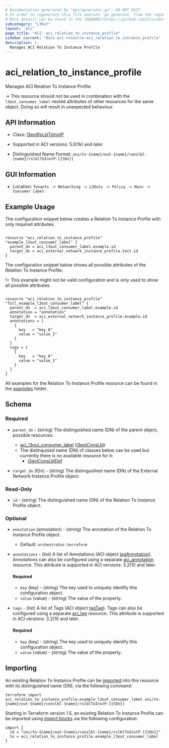 ```yaml
---
# Documentation generated by "gen/generator.go"; DO NOT EDIT.
# In order to regenerate this file execute `go generate` from the repository root.
# More details can be found in the [README](https://github.com/CiscoDevNet/terraform-provider-aci/blob/master/README.md).
subcategory: "L3Out"
layout: "aci"
page_title: "ACI: aci_relation_to_instance_profile"
sidebar_current: "docs-aci-resource-aci_relation_to_instance_profile"
description: |-
  Manages ACI Relation To Instance Profile
---
```


# aci_relation_to_instance_profile #

Manages ACI Relation To Instance Profile

  -> This resource should not be used in combination with the `l3out_consumer_label` nested attributes of other resources for the same object. Doing so will result in unexpected behaviour.


## API Information ##

* Class: [l3extRsLblToInstP](https://pubhub.devnetcloud.com/media/model-doc-latest/docs/app/index.html#/objects/l3extRsLblToInstP/overview)

* Supported in ACI versions: 5.0(1k) and later.

* Distinguished Name Format: `uni/tn-{name}/out-{name}/conslbl-{name}/rslblToInstP-[{tDn}]`

## GUI Information ##

* Location: `Tenants -> Networking -> L3Outs -> Policy -> Main -> Consumer Label`

## Example Usage ##

The configuration snippet below creates a Relation To Instance Profile with only required attributes.

```hcl

resource "aci_relation_to_instance_profile" "example_l3out_consumer_label" {
  parent_dn = aci_l3out_consumer_label.example.id
  target_dn = aci_external_network_instance_profile.test.id
}

```
The configuration snippet below shows all possible attributes of the Relation To Instance Profile.

!> This example might not be valid configuration and is only used to show all possible attributes.

```hcl

resource "aci_relation_to_instance_profile" "full_example_l3out_consumer_label" {
  parent_dn  = aci_l3out_consumer_label.example.id
  annotation = "annotation"
  target_dn  = aci_external_network_instance_profile.example.id
  annotations = [
    {
      key   = "key_0"
      value = "value_1"
    }
  ]
  tags = [
    {
      key   = "key_0"
      value = "value_1"
    }
  ]
}

```

All examples for the Relation To Instance Profile resource can be found in the [examples](https://github.com/CiscoDevNet/terraform-provider-aci/tree/master/examples/resources/aci_relation_to_instance_profile) folder.

## Schema ##

### Required ###

* `parent_dn` - (string) The distinguished name (DN) of the parent object, possible resources:
  - [aci_l3out_consumer_label](https://registry.terraform.io/providers/CiscoDevNet/aci/latest/docs/resources/l3out_consumer_label) ([l3extConsLbl](https://pubhub.devnetcloud.com/media/model-doc-latest/docs/app/index.html#/objects/l3extConsLbl/overview))
  - The distinquised name (DN) of classes below can be used but currently there is no available resource for it:
    - [l3extConsLblDef](https://pubhub.devnetcloud.com/media/model-doc-latest/docs/app/index.html#/objects/l3extConsLblDef/overview)

* `target_dn` (tDn) - (string) The distinguished name (DN) of the External Network Instance Profile object.

### Read-Only ###

* `id` - (string) The distinguished name (DN) of the Relation To Instance Profile object.

### Optional ###
  
* `annotation` (annotation) - (string) The annotation of the Relation To Instance Profile object.
  - Default: `orchestrator:terraform`

* `annotations` - (list) A list of Annotations (ACI object [tagAnnotation](https://pubhub.devnetcloud.com/media/model-doc-latest/docs/app/index.html#/objects/tagAnnotation/overview)). Annotations can also be configured using a separate [aci_annotation](https://registry.terraform.io/providers/CiscoDevNet/aci/latest/docs/resources/annotation) resource. This attribute is supported in ACI versions: 3.2(1l) and later.
  
  #### Required ####
  
  * `key` (key) - (string) The key used to uniquely identify this configuration object.
  * `value` (value) - (string) The value of the property.

* `tags` - (list) A list of Tags (ACI object [tagTag](https://pubhub.devnetcloud.com/media/model-doc-latest/docs/app/index.html#/objects/tagTag/overview)). Tags can also be configured using a separate [aci_tag](https://registry.terraform.io/providers/CiscoDevNet/aci/latest/docs/resources/tag) resource. This attribute is supported in ACI versions: 3.2(1l) and later.
  
  #### Required ####
  
  * `key` (key) - (string) The key used to uniquely identify this configuration object.
  * `value` (value) - (string) The value of the property.

## Importing

An existing Relation To Instance Profile can be [imported](https://www.terraform.io/docs/import/index.html) into this resource with its distinguished name (DN), via the following command:

```
terraform import aci_relation_to_instance_profile.example_l3out_consumer_label uni/tn-{name}/out-{name}/conslbl-{name}/rslblToInstP-[{tDn}]
```

Starting in Terraform version 1.5, an existing Relation To Instance Profile can be imported
using [import blocks](https://developer.hashicorp.com/terraform/language/import) via the following configuration:

```
import {
  id = "uni/tn-{name}/out-{name}/conslbl-{name}/rslblToInstP-[{tDn}]"
  to = aci_relation_to_instance_profile.example_l3out_consumer_label
}
```
